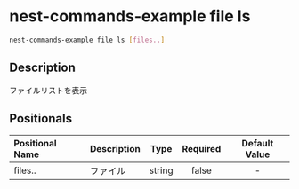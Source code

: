 # nest-commands-example file ls

```sh
nest-commands-example file ls [files..]
```

## Description

ファイルリストを表示

## Positionals

| Positional Name | Description |  Type  | Required | Default Value |
| :-------------- | :---------- | :----: | :------: | :-----------: |
| files..         | ファイル    | string |  false   |       -       |
